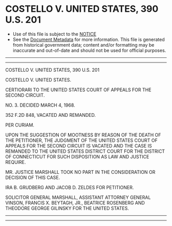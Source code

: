 ---
---

# COSTELLO V. UNITED STATES, 390 U.S. 201

* Use of this file is subject to the [NOTICE](https://github.com/publicdocs/notice/blob/master/NOTICE)
* See the [Document Metadata](../../../) for more information.
  This file is generated from historical government data; content and/or formatting may be inaccurate and out-of-date and should not be used for official purposes.

----------
----------

COSTELLO V. UNITED STATES, 390 U.S. 201

COSTELLO V. UNITED STATES.

CERTIORARI TO THE UNITED STATES COURT OF APPEALS FOR THE SECOND CIRCUIT.

NO. 3.  DECIDED MARCH 4, 1968.

352 F.2D 848, VACATED AND REMANDED.

PER CURIAM.

UPON THE SUGGESTION OF MOOTNESS BY REASON OF THE DEATH OF THE PETITIONER, THE JUDGMENT OF THE UNITED STATES COURT OF APPEALS FOR THE SECOND CIRCUIT IS VACATED AND THE CASE IS REMANDED TO THE UNITED STATES DISTRICT COURT FOR THE DISTRICT OF CONNECTICUT FOR SUCH DISPOSITION AS LAW AND JUSTICE REQUIRE.

MR. JUSTICE MARSHALL TOOK NO PART IN THE CONSIDERATION OR DECISION OF THIS CASE.

IRA B. GRUDBERG AND JACOB D. ZELDES FOR PETITIONER.

SOLICITOR GENERAL MARSHALL, ASSISTANT ATTORNEY GENERAL VINSON, FRANCIS X. BEYTAGH, JR., BEATRICE ROSENBERG AND THEODORE GEORGE GILINSKY FOR THE UNITED STATES.


----------
----------

